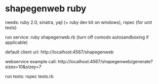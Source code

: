 shapegenweb ruby
================

needs: ruby 2.0, sinatra, yajl (+ ruby dev kit on windows), rspec (for unit tests)

run service: ruby shapegenweb.rb (turn off comodo autosandboxing if applicable)

default client url: http://localhost:4567/shapegenweb

webservice example call: http://localhost:4567/shapegenweb/generate?sizex=10&sizey=7

run tests: rspec tests.rb
